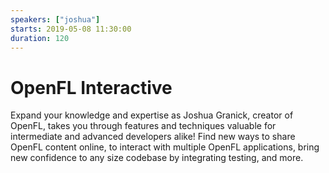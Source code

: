 ```yaml
---
speakers: ["joshua"]
starts: 2019-05-08 11:30:00
duration: 120
---
```


# OpenFL Interactive

Expand your knowledge and expertise as Joshua Granick, creator of OpenFL, takes you through features and techniques valuable for intermediate and advanced developers alike! Find new ways to share OpenFL content online, to interact with multiple OpenFL applications, bring new confidence to any size codebase by integrating testing, and more.